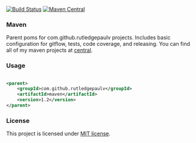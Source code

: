[![Build Status](https://www.travis-ci.com/RutledgePaulV/maven.svg?branch=master)](https://www.travis-ci.com/RutledgePaulV/maven)
[![Maven Central](https://maven-badges.herokuapp.com/maven-central/com.github.rutledgepaulv/maven/badge.svg)](https://maven-badges.herokuapp.com/maven-central/com.github.rutledgepaulv/maven)

### Maven
Parent poms for com.github.rutledgepaulv projects. Includes basic configuration
for gitflow, tests, code coverage, and releasing. You can find all of my maven projects at 
[central](http://mvnrepository.com/artifact/com.github.rutledgepaulv).

### Usage

```xml

<parent>
    <groupId>com.github.rutledgepaulv</groupId>
    <artifactId>maven</artifactId>
    <version>1.2</version>
</parent>

```

### License
This project is licensed under [MIT license](http://opensource.org/licenses/MIT).
